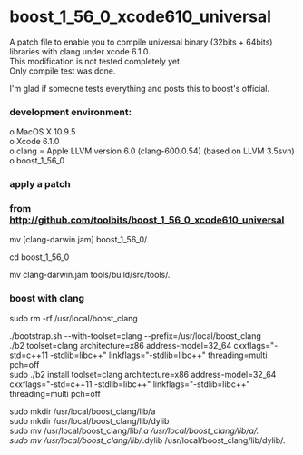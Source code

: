 boost_1_56_0_xcode610_universal
===============================

A patch file to enable you to compile universal binary (32bits + 64bits) libraries with clang under xcode 6.1.0.<br/>
This modification is not tested completely yet.<br/>
Only compile test was done.<br/>

I'm glad if someone tests everything and posts this to boost's official.<br/>

### development environment:

o MacOS X 10.9.5<br/>
o Xcode 6.1.0<br/>
o clang = Apple LLVM version 6.0 (clang-600.0.54) (based on LLVM 3.5svn)<br/>
o boost_1_56_0<br/>



### apply a patch
### from http://github.com/toolbits/boost_1_56_0_xcode610_universal
mv [clang-darwin.jam] boost_1_56_0/.<br/>

cd boost_1_56_0<br/>

mv clang-darwin.jam tools/build/src/tools/.<br/>



### boost with clang
sudo rm -rf /usr/local/boost_clang<br/>

./bootstrap.sh --with-toolset=clang --prefix=/usr/local/boost_clang<br/>
./b2 toolset=clang architecture=x86 address-model=32_64 cxxflags="-std=c++11 -stdlib=libc++" linkflags="-stdlib=libc++" threading=multi pch=off<br/>
sudo ./b2 install toolset=clang architecture=x86 address-model=32_64 cxxflags="-std=c++11 -stdlib=libc++" linkflags="-stdlib=libc++" threading=multi pch=off<br/>

sudo mkdir /usr/local/boost_clang/lib/a<br/>
sudo mkdir /usr/local/boost_clang/lib/dylib<br/>
sudo mv /usr/local/boost_clang/lib/*.a /usr/local/boost_clang/lib/a/.<br/>
sudo mv /usr/local/boost_clang/lib/*.dylib /usr/local/boost_clang/lib/dylib/.<br/>
